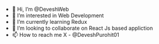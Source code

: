 - 👋 Hi, I’m @DeveshWeb
- 👀 I’m interested in Web Development
- 🌱 I’m currently learning Redux
- 💞️ I’m looking to collaborate on React Js based appliction
- 📫 How to reach me X - @DeveshPurohit01
